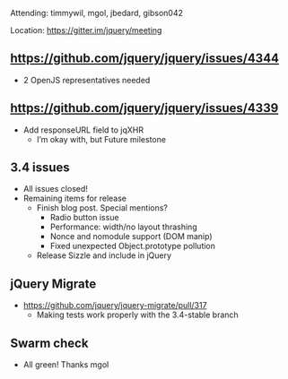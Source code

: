 Attending: timmywil, mgol, jbedard, gibson042

Location: https://gitter.im/jquery/meeting

## https://github.com/jquery/jquery/issues/4344
* 2 OpenJS representatives needed

## https://github.com/jquery/jquery/issues/4339
* Add responseURL field to jqXHR
  - I’m okay with, but Future milestone

## 3.4 issues 
* All issues closed!
* Remaining items for release
  - Finish blog post. Special mentions?
    * Radio button issue
    * Performance: width/no layout thrashing
    * Nonce and nomodule support (DOM manip)
    * Fixed unexpected Object.prototype pollution
  - Release Sizzle and include in jQuery

## jQuery Migrate
* https://github.com/jquery/jquery-migrate/pull/317
  - Making tests work properly with the 3.4-stable branch

## Swarm check
* All green! Thanks mgol

